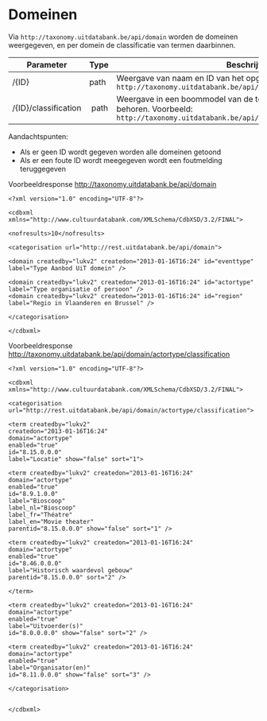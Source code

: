 ---
---

# Domeinen

Via ```http://taxonomy.uitdatabank.be/api/domain``` worden de domeinen weergegeven, en per domein de classificatie van termen daarbinnen.


Parameter | Type | Beschrijving
-- | -- | --
/{ID} | path |  Weergave van naam en ID van het opgevraagde domein. Voorbeeld: ```http://taxonomy.uitdatabank.be/api/domain/eventtype```
/{ID}/classification | path | Weergave in een boommodel van de termen die tot het domein behoren. Voorbeeld: ```http://taxonomy.uitdatabank.be/api/domain/eventtype/classification```

Aandachtspunten:

* Als er geen ID wordt gegeven worden alle domeinen getoond
* Als er een foute ID wordt meegegeven wordt een foutmelding teruggegeven


Voorbeeldresponse http://taxonomy.uitdatabank.be/api/domain

```
<?xml version="1.0" encoding="UTF-8"?>

<cdbxml xmlns="http://www.cultuurdatabank.com/XMLSchema/CdbXSD/3.2/FINAL">

<nofresults>10</nofresults>

<categorisation url="http://rest.uitdatabank.be/api/domain">

<domain createdby="lukv2" createdon="2013-01-16T16:24" id="eventtype"
label="Type Aanbod UiT domein" />

<domain createdby="lukv2" createdon="2013-01-16T16:24" id="actortype"
label="Type organisatie of persoon" />
<domain createdby="lukv2" createdon="2013-01-16T16:24" id="region"
label="Regio in Vlaanderen en Brussel" />

</categorisation>

</cdbxml>

```

Voorbeeldresponse http://taxonomy.uitdatabank.be/api/domain/actortype/classification

```
<?xml version="1.0" encoding="UTF-8"?>

<cdbxml xmlns="http://www.cultuurdatabank.com/XMLSchema/CdbXSD/3.2/FINAL">

<categorisation url="http://rest.uitdatabank.be/api/domain/actortype/classification">

<term createdby="lukv2"
createdon="2013-01-16T16:24"
domain="actortype"
enabled="true"
id="8.15.0.0.0"
label="Locatie" show="false" sort="1">

<term createdby="lukv2" createdon="2013-01-16T16:24"
domain="actortype"
enabled="true"
id="8.9.1.0.0"
label="Bioscoop"
label_nl="Bioscoop"
label_fr="Théatre"
label_en="Movie theater"
parentid="8.15.0.0.0" show="false" sort="1" />

<term createdby="lukv2" createdon="2013-01-16T16:24"
domain="actortype"
enabled="true"
id="8.46.0.0.0"
label="Historisch waardevol gebouw"
parentid="8.15.0.0.0" sort="2" />

</term>

<term createdby="lukv2" createdon="2013-01-16T16:24"
domain="actortype"
enabled="true"
label="Uitvoerder(s)"
id="8.0.0.0.0" show="false" sort="2" />

<term createdby="lukv2" createdon="2013-01-16T16:24"
domain="actortype"
enabled="true"
label="Organisator(en)"
id="8.11.0.0.0" show="false" sort="3" />

</categorisation>


</cdbxml>
```
